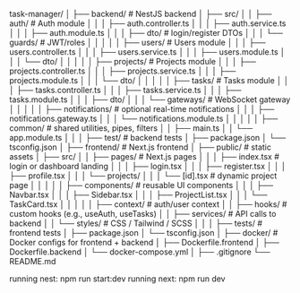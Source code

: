 task-manager/
│
├── backend/                 # NestJS backend
│   ├── src/
│   │   ├── auth/            # Auth module
│   │   │   ├── auth.controller.ts
│   │   │   ├── auth.service.ts
│   │   │   ├── auth.module.ts
│   │   │   ├── dto/         # login/register DTOs
│   │   │   └── guards/      # JWT/roles
│   │   │
│   │   ├── users/           # Users module
│   │   │   ├── users.controller.ts
│   │   │   ├── users.service.ts
│   │   │   ├── users.module.ts
│   │   │   └── dto/
│   │   │
│   │   ├── projects/        # Projects module
│   │   │   ├── projects.controller.ts
│   │   │   ├── projects.service.ts
│   │   │   ├── projects.module.ts
│   │   │   └── dto/
│   │   │
│   │   ├── tasks/           # Tasks module
│   │   │   ├── tasks.controller.ts
│   │   │   ├── tasks.service.ts
│   │   │   ├── tasks.module.ts
│   │   │   ├── dto/
│   │   │   └── gateways/    # WebSocket gateway
│   │   │
│   │   ├── notifications/   # optional real-time notifications
│   │   │   ├── notifications.gateway.ts
│   │   │   └── notifications.module.ts
│   │   │
│   │   ├── common/          # shared utilities, pipes, filters
│   │   ├── main.ts
│   │   └── app.module.ts
│   │
│   ├── test/                # backend tests
│   ├── package.json
│   └── tsconfig.json
│
├── frontend/                # Next.js frontend
│   ├── public/              # static assets
│   ├── src/
│   │   ├── pages/           # Next.js pages
│   │   │   ├── index.tsx    # login or dashboard landing
│   │   │   ├── login.tsx
│   │   │   ├── register.tsx
│   │   │   ├── profile.tsx
│   │   │   └── projects/
│   │   │       └── [id].tsx # dynamic project page
│   │   │
│   │   ├── components/      # reusable UI components
│   │   │   ├── Navbar.tsx
│   │   │   ├── Sidebar.tsx
│   │   │   ├── ProjectList.tsx
│   │   │   └── TaskCard.tsx
│   │   │
│   │   ├── context/         # auth/user context
│   │   ├── hooks/           # custom hooks (e.g., useAuth, useTasks)
│   │   ├── services/        # API calls to backend
│   │   └── styles/          # CSS / Tailwind / SCSS
│   │
│   ├── tests/               # frontend tests
│   ├── package.json
│   └── tsconfig.json
│
├── docker/                  # Docker configs for frontend + backend
│   ├── Dockerfile.frontend
│   ├── Dockerfile.backend
│   └── docker-compose.yml
│
├── .gitignore
└── README.md


running nest: npm run start:dev
running next: npm run dev